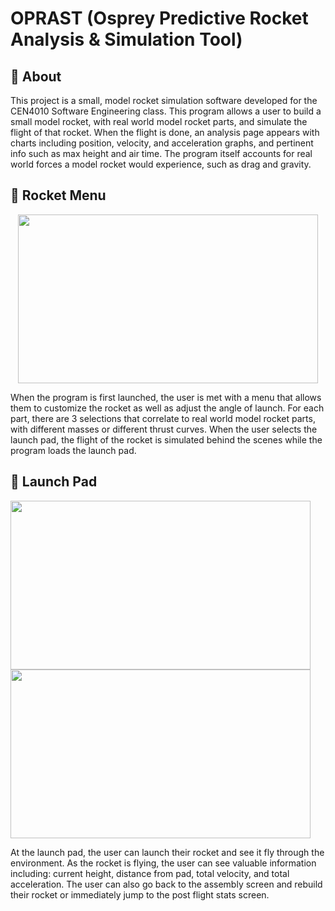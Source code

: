 # OPRAST (Osprey Predictive Rocket Analysis & Simulation Tool)


## 📄 About
This project is a small, model rocket simulation software developed for the CEN4010 Software Engineering class. This program allows a user to build a small model rocket, with real world model rocket parts, and simulate the flight of that rocket. When the flight is done, an analysis page appears with charts including position, velocity, and acceleration graphs, and pertinent info such as max height and air time. The program itself accounts for real world forces a model rocket would experience, such as drag and gravity.

## 🚀 Rocket Menu
<p align="center">
  <img width="480" height="270" src="https://github.com/jspencert5/RocketSim/assets/112229422/c65de4c8-437c-41a8-98ca-3d2c283e79e0">
</p>

When the program is first launched, the user is met with a menu that allows them to customize the rocket as well as adjust the angle of launch. For each part, there are 3 selections that correlate to real world model rocket parts, with different masses or different thrust curves. When the user selects the launch pad, the flight of the rocket is simulated behind the scenes while the program loads the launch pad.


## 🎯 Launch Pad
<p align="left">
  <img width="480" height="270" src="https://github.com/jspencert5/RocketSim/assets/112229422/a5337486-11b6-4196-b63e-ee97044ad91d">
  <img width="480" height="270" src="https://github.com/jspencert5/RocketSim/assets/112229422/56b2f65d-6ef0-4339-b2c4-194783a6bccc">
</p>

At the launch pad, the user can launch their rocket and see it fly through the environment. As the rocket is flying, the user can see valuable information including: current height, distance from pad, total velocity, and total acceleration. The user can also go back to the assembly screen and rebuild their rocket or immediately jump to the post flight stats screen.
